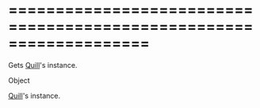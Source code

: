===================================================================
===================================================================

<!--shortDescription-->
Gets [Quill](https://quilljs.com/docs/api/)'s instance. 
<!--/shortDescription-->

<!--returnType-->Object<!--/returnType-->
<!--returnDescription-->
[Quill](https://quilljs.com/docs/api/)'s instance.
<!--/returnDescription-->

<!--fullDescription-->

<!--/fullDescription-->
